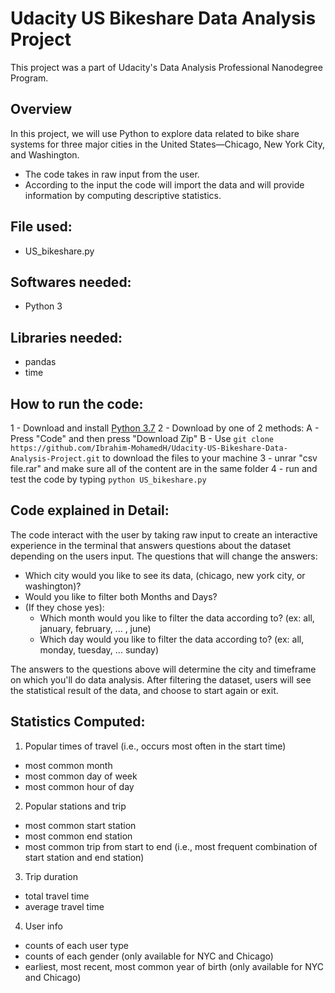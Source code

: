 # Udacity US Bikeshare Data Analysis Project

This project was a part of Udacity's Data Analysis Professional Nanodegree Program.

## Overview
In this project, we will use Python to explore data related to bike share systems for three major cities in the United States—Chicago, New York City, and Washington.

- The code takes in raw input from the user.
- According to the input the code will import the data and will provide information by computing descriptive statistics.

## File used:
- US_bikeshare.py

## Softwares needed:
- Python 3

## Libraries needed:
- pandas
- time

## How to run the code:
1 - Download and install [Python 3.7](https://www.python.org/downloads/)
2 - Download by one of 2 methods:
  A - Press "Code" and then press "Download Zip"
  B - Use `git clone https://github.com/Ibrahim-MohamedH/Udacity-US-Bikeshare-Data-Analysis-Project.git` to download the files to your machine
3 - unrar "csv file.rar" and make sure all of the content are in the same folder
4 - run and test the code by typing `python US_bikeshare.py`

## Code explained in Detail:
The code interact with the user by taking raw input to create an interactive experience in the terminal that answers questions about the dataset depending on the users input.
The questions that will change the answers:
 
 - Which city would you like to see its data, (chicago, new york city, or washington)?
 - Would you like to filter both Months and Days?
 - (If they chose yes):
      - Which month would you like to filter the data according to? (ex: all, january, february, ... , june)
      - Which day would you like to filter the data according to? (ex: all, monday, tuesday, ... sunday)

The answers to the questions above will determine the city and timeframe on which you'll do data analysis. After filtering the dataset, users will see the statistical result of the data, and choose to start again or exit.

## Statistics Computed:

1. Popular times of travel (i.e., occurs most often in the start time)

- most common month
- most common day of week
- most common hour of day

2. Popular stations and trip

- most common start station
- most common end station
- most common trip from start to end (i.e., most frequent combination of start station and end station)

3. Trip duration

- total travel time
- average travel time

4. User info

- counts of each user type
- counts of each gender (only available for NYC and Chicago)
- earliest, most recent, most common year of birth (only available for NYC and Chicago)
 
